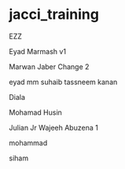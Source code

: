 
# jacci_training
EZZ

Eyad Marmash v1

Marwan Jaber Change 2

eyad mm
suhaib
tassneem kanan

Diala


Mohamad Husin

Julian Jr
Wajeeh Abuzena 1 

mohammad



siham




